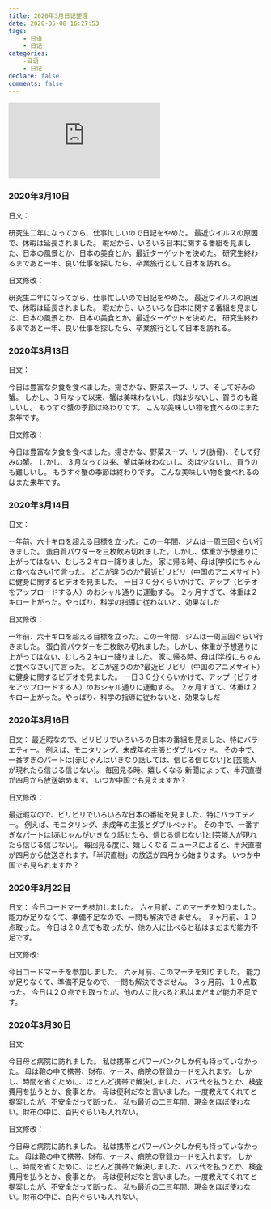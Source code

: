 ```yaml
---
title: 2020年3月日记整理
date: 2020-05-08 16:27:53
tags:
    - 日语
    - 日记
categories:
    -日语
    - 日记
declare: false
comments: false
---
```


![图片](http://api.mtyqx.cn/api/random.php?88)
<!-- more -->


### 2020年3月10日
日文：

研究生二年になってから、仕事忙しいので日記をやめた。
最近ウイルスの原因で、休暇は延長されました。
暇だから、いろいろ日本に関する番組を見ました、日本の風景とか、日本の美食とか。最近ターゲットを決めた。
研究生終わるまであと一年、良い仕事を探したら、卒業旅行として日本を訪れる。

日文修改：

研究生二年になってから、仕事忙しいので日記をやめた。
最近ウイルスの原因で、休暇は延長されました。
暇だから、いろいろな日本に関する番組を見ました、日本の風景とか、日本の美食とか。最近ターゲットを決めた。
研究生終わるまであと一年、良い仕事を探したら、卒業旅行として日本を訪れる。

### 2020年3月13日

日文：

今日は豊富な夕食を食べました。揚さかな、野菜スープ、リブ、そして好みの蟹。
しかし、３月なって以来、蟹は美味わないし、肉は少ないし、買うのも難しいし。
もうすぐ蟹の季節は終わりです。
こんな美味しい物を食べるのはまた来年です。

日文修改：

今日は豊富な夕食を食べました。揚さかな、野菜スープ、リブ(肋骨)、そして好みの蟹。
しかし、３月なって以来、蟹は美味わないし、肉は少ないし、買うのも難しいし。
もうすぐ蟹の季節は終わりです。
こんな美味しい物を食べれるのはまた来年です。

### 2020年3月14日

日文：

一年前、六十キロを超える目標を立った。この一年間、ジムは一周三回ぐらい行きました。
蛋白質パウダーを三枚飲み切れました。しかし、体重が予想通りに上がってはない、むしろ２キロー降りました。
家に帰る時、母は\[学校にちゃんと食べなさい\]て言った。
どこが違うのか?最近ビリビリ（中国のアニメサイト）に健身に関するビデオを見ました。
一日３０分くらいかけて、アップ（ビテオをアップロードする人）のおシャル通りに運動する。
２ヶ月すぎて、体重は２キロー上がった。やっぱり、科学の指導に従わないと、効果なしだ

日文修改：

一年前、六十キロを超える目標を立った。この一年間、ジムは一周三回ぐらい行きました。
蛋白質パウダーを三枚飲み切れました。しかし、体重が予想通りに上がってはない、むしろ２キロー降りました。
家に帰る時、母は\[学校にちゃんと食べなさい\]て言った。
どこが違うのか?最近ビリビリ（中国のアニメサイト）に健身に関するビデオを見ました。
一日３０分くらいかけて、アップ（ビテオをアップロードする人）のおシャル通りに運動する。
２ヶ月すぎて、体重は２キロー上がった。やっぱり、科学の指導に従わないと、効果なしだ


### 2020年3月16日

日文：
最近暇なので、ビリビリでいろいろの日本の番組を見ました、特にバラエティー。
例えば、モニタリング、未成年の主張とダブルベッド。
その中で、一番すぎのパートは\[赤じゃんはいきなり話しては、信じる信じない\]と\[芸能人が現れたら信じる信じない\]。
毎回見る時、嬉しくなる
新聞によって、半沢直樹が四月から放送始めます。
いつか中国でも見えますか？

日文修改：

最近暇なので、ビリビリでいろいろな日本の番組を見ました、特にバラエティー。
例えば、モニタリング、未成年の主張とダブルベッド。
その中で、一番すぎなパートは\[赤じゃんがいきなり話せたら、信じる信じない\]と\[芸能人が現れたら信じる信じない\]。
毎回見る度に、嬉しくなる
ニュースによると、半沢直樹が四月から放送されます。「半沢直樹」の放送が四月から始まります。
いつか中国でも見られますか？


### 2020年3月22日

日文：
今日コードマーチ参加しました。
六ヶ月前、このマーチを知りました。
能力が足りなくて、準備不足なので、一問も解決できません。
３ヶ月前、１０点取った。
今日は２０点でも取ったが、他の人に比べると私はまだまだ能力不足です。

日文修改:

今日コードマーチを参加しました。
六ヶ月前、このマーチを知りました。
能力が足りなくて、準備不足なので、一問も解決できません。
３ヶ月前、１０点取った。
今日は２０点でも取ったが、他の人に比べると私はまだまだ能力不足です。


### 2020年3月30日

日文:

今日母と病院に訪れました。
私は携帯とパワーバンクしか何も持っていなかった。
母は鞄の中で携帯、財布、ケース、病院の登録カードを入れます。
しかし、時間を省くために、ほとんど携帯で解決しました、バス代を払うとか、検査費用を払うとか、食事とか。
母は便利だなと言いました。一度教えてくれてと提案したが、不安全だって断った。
私も最近の二三年間、現金をほぼ使わない。財布の中に、百円ぐらいも入れない。

日文修改：

今日母と病院に訪れました。
私は携帯とパワーバンクしか何も持っていなかった。
母は鞄の中で携帯、財布、ケース、病院の登録カードを入れます。
しかし、時間を省くために、ほとんど携帯で解決しました、バス代を払うとか、検査費用を払うとか、食事とか。
母は便利だなと言いました。一度教えてくれてと提案したが、不安全だって断った。
私も最近の二三年間、現金をほぼ使わない。財布の中に、百円ぐらいも入れない。


